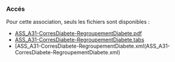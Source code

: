 ### Accés

Pour cette association,  seuls les fichiers sont disponibles  : 
* [ASS_A31-CorresDiabete-RegroupementDiabete.pdf](ASS_A31-CorresDiabete-RegroupementDiabete.pdf)
* [ASS_A31-CorresDiabete-RegroupementDiabete.tabs](ASS_A31-CorresDiabete-RegroupementDiabete.tabs)
* [ASS_A31-CorresDiabete-RegroupementDiabete.xml(ASS_A31-CorresDiabete-RegroupementDiabete.xml)
